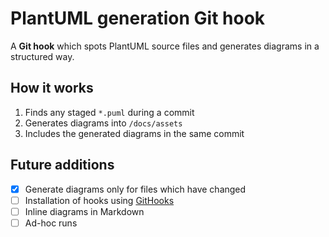 # PlantUML generation Git hook

A **Git hook** which spots PlantUML source files and generates diagrams in a structured way.

## How it works

1. Finds any staged `*.puml` during a commit
2. Generates diagrams into `/docs/assets`
3. Includes the generated diagrams in the same commit

## Future additions

* [x] Generate diagrams only for files which have changed
* [ ] Installation of hooks using [GitHooks][githooks]
* [ ] Inline diagrams in Markdown
* [ ] Ad-hoc runs

[githooks]: https://github.com/rycus86/githooks
